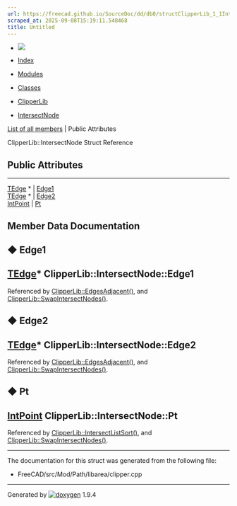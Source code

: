 ```yaml
---
url: https://freecad.github.io/SourceDoc/dd/db0/structClipperLib_1_1IntersectNode.html
scraped_at: 2025-09-08T15:19:11.548468
title: Untitled
---
```


  * [ ![](https://www.freecad.org/svg/logo-freecad.svg) ](https://freecadweb.org "FreeCAD")
  * [Index](../../index.html "Index")
  * [Modules](../../modules.html "Modules list")
  * [Classes](../../annotated.html "Annotated list")

  * [ClipperLib](../../df/db2/namespaceClipperLib.html)
  * [IntersectNode](../../dd/db0/structClipperLib_1_1IntersectNode.html)

[List of all members](../../de/da1/structClipperLib_1_1IntersectNode-members.html) | Public Attributes

ClipperLib::IntersectNode Struct Reference

##  Public Attributes  
  
---  
[TEdge](../../d2/d7f/structClipperLib_1_1TEdge.html) * | [Edge1](../../dd/db0/structClipperLib_1_1IntersectNode.html#a43fd790cc38441edb594841d79b25f13)  
[TEdge](../../d2/d7f/structClipperLib_1_1TEdge.html) * | [Edge2](../../dd/db0/structClipperLib_1_1IntersectNode.html#afcb56e7564fedf1c90962a9f75454539)  
[IntPoint](../../dd/d68/structClipperLib_1_1IntPoint.html) | [Pt](../../dd/db0/structClipperLib_1_1IntersectNode.html#a91fc92370fb47797dae0602443e6475e)  
  
## Member Data Documentation

## ◆ Edge1

[TEdge](../../d2/d7f/structClipperLib_1_1TEdge.html)*
ClipperLib::IntersectNode::Edge1  
---  
  
Referenced by
[ClipperLib::EdgesAdjacent()](../../df/db2/namespaceClipperLib.html#a178785f2e51a19d1e6bdb8848d14b924),
and
[ClipperLib::SwapIntersectNodes()](../../df/db2/namespaceClipperLib.html#ac299ceb4a2a28061aa452bd069e2c4a3).

## ◆ Edge2

[TEdge](../../d2/d7f/structClipperLib_1_1TEdge.html)*
ClipperLib::IntersectNode::Edge2  
---  
  
Referenced by
[ClipperLib::EdgesAdjacent()](../../df/db2/namespaceClipperLib.html#a178785f2e51a19d1e6bdb8848d14b924),
and
[ClipperLib::SwapIntersectNodes()](../../df/db2/namespaceClipperLib.html#ac299ceb4a2a28061aa452bd069e2c4a3).

## ◆ Pt

[IntPoint](../../dd/d68/structClipperLib_1_1IntPoint.html)
ClipperLib::IntersectNode::Pt  
---  
  
Referenced by
[ClipperLib::IntersectListSort()](../../df/db2/namespaceClipperLib.html#aeb44a42315262aee3bfbecbc6a1eac77),
and
[ClipperLib::SwapIntersectNodes()](../../df/db2/namespaceClipperLib.html#ac299ceb4a2a28061aa452bd069e2c4a3).

* * *

The documentation for this struct was generated from the following file:

  * FreeCAD/src/Mod/Path/libarea/clipper.cpp

* * *

Generated by
[![doxygen](../../doxygen.svg)](https://www.doxygen.org/index.html) 1.9.4

